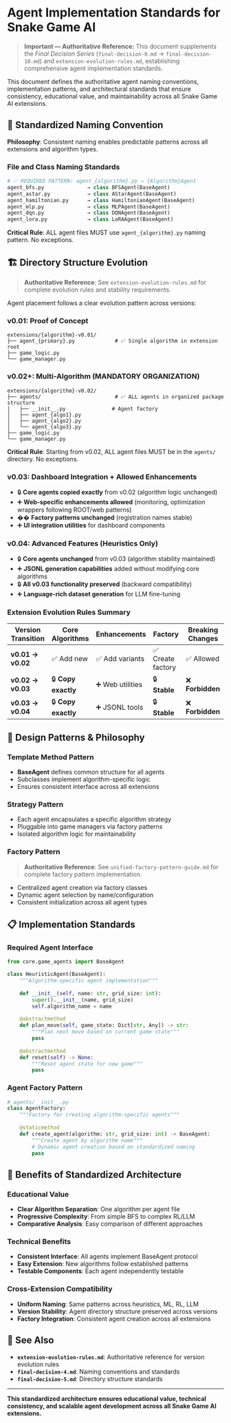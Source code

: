 # Agent Implementation Standards for Snake Game AI

> **Important — Authoritative Reference:** This document supplements the _Final Decision Series_ (`final-decision-0.md` → `final-decision-10.md`) and `extension-evolution-rules.md`, establishing comprehensive agent implementation standards.

This document defines the authoritative agent naming conventions, implementation patterns, and architectural standards that ensure consistency, educational value, and maintainability across all Snake Game AI extensions.

## 🎯 **Standardized Naming Convention**

**Philosophy**: Consistent naming enables predictable patterns across all extensions and algorithm types.

### **File and Class Naming Standards**
```python
# ✅ REQUIRED PATTERN: agent_{algorithm}.py → {Algorithm}Agent
agent_bfs.py              → class BFSAgent(BaseAgent)
agent_astar.py            → class AStarAgent(BaseAgent)  
agent_hamiltonian.py      → class HamiltonianAgent(BaseAgent)
agent_mlp.py              → class MLPAgent(BaseAgent)
agent_dqn.py              → class DQNAgent(BaseAgent)
agent_lora.py             → class LoRAAgent(BaseAgent)
```

**Critical Rule**: ALL agent files MUST use `agent_{algorithm}.py` naming pattern. No exceptions.

## 🏗️ **Directory Structure Evolution**

> **Authoritative Reference**: See `extension-evolution-rules.md` for complete evolution rules and stability requirements.

Agent placement follows a clear evolution pattern across versions:

### **v0.01: Proof of Concept**
```
extensions/{algorithm}-v0.01/
├── agent_{primary}.py             # ✅ Single algorithm in extension root
├── game_logic.py
└── game_manager.py
```

### **v0.02+: Multi-Algorithm (MANDATORY ORGANIZATION)**
```
extensions/{algorithm}-v0.02/
├── agents/                        # ✅ ALL agents in organized package structure
│   ├── __init__.py               # Agent factory
│   ├── agent_{algo1}.py
│   ├── agent_{algo2}.py
│   └── agent_{algo3}.py
├── game_logic.py
└── game_manager.py
```

**Critical Rule**: Starting from v0.02, ALL agent files MUST be in the `agents/` directory. No exceptions.

### **v0.03: Dashboard Integration + Allowed Enhancements**
- 🔒 **Core agents copied exactly** from v0.02 (algorithm logic unchanged)
- ➕ **Web-specific enhancements allowed** (monitoring, optimization wrappers following ROOT/web patterns)
- �� **Factory patterns unchanged** (registration names stable)
- ➕ **UI integration utilities** for dashboard components

### **v0.04: Advanced Features (Heuristics Only)**
- 🔒 **Core agents unchanged** from v0.03 (algorithm stability maintained)
- ➕ **JSONL generation capabilities** added without modifying core algorithms
- 🔒 **All v0.03 functionality preserved** (backward compatibility)
- ➕ **Language-rich dataset generation** for LLM fine-tuning

### **Extension Evolution Rules Summary**
| Version Transition | Core Algorithms | Enhancements | Factory | Breaking Changes |
|-------------------|----------------|-------------|---------|------------------|
| **v0.01 → v0.02** | ✅ Add new | ✅ Add variants | ✅ Create factory | ✅ Allowed |
| **v0.02 → v0.03** | 🔒 **Copy exactly** | ➕ Web utilities | 🔒 **Stable** | ❌ **Forbidden** |
| **v0.03 → v0.04** | 🔒 **Copy exactly** | ➕ JSONL tools | 🔒 **Stable** | ❌ **Forbidden** |

## 🧠 **Design Patterns & Philosophy**

### **Template Method Pattern**
- **BaseAgent** defines common structure for all agents
- Subclasses implement algorithm-specific logic
- Ensures consistent interface across all extensions

### **Strategy Pattern**
- Each agent encapsulates a specific algorithm strategy
- Pluggable into game managers via factory patterns
- Isolated algorithm logic for maintainability

### **Factory Pattern**
> **Authoritative Reference**: See `unified-factory-pattern-guide.md` for complete factory pattern implementation.

- Centralized agent creation via factory classes
- Dynamic agent selection by name/configuration
- Consistent initialization across all agent types

## 📋 **Implementation Standards**

### **Required Agent Interface**
```python
from core.game_agents import BaseAgent

class HeuristicAgent(BaseAgent):
    """Algorithm-specific agent implementation"""
    
    def __init__(self, name: str, grid_size: int):
        super().__init__(name, grid_size)
        self.algorithm_name = name
    
    @abstractmethod
    def plan_move(self, game_state: Dict[str, Any]) -> str:
        """Plan next move based on current game state"""
        pass
    
    @abstractmethod 
    def reset(self) -> None:
        """Reset agent state for new game"""
        pass
```

### **Agent Factory Pattern**
```python
# agents/__init__.py
class AgentFactory:
    """Factory for creating algorithm-specific agents"""
    
    @staticmethod
    def create_agent(algorithm: str, grid_size: int) -> BaseAgent:
        """Create agent by algorithm name"""
        # Dynamic agent creation based on standardized naming
        pass
```

## 🎯 **Benefits of Standardized Architecture**

### **Educational Value**
- **Clear Algorithm Separation**: One algorithm per agent file
- **Progressive Complexity**: From simple BFS to complex RL/LLM
- **Comparative Analysis**: Easy comparison of different approaches

### **Technical Benefits**
- **Consistent Interface**: All agents implement BaseAgent protocol
- **Easy Extension**: New algorithms follow established patterns
- **Testable Components**: Each agent independently testable

### **Cross-Extension Compatibility**
- **Uniform Naming**: Same patterns across heuristics, ML, RL, LLM
- **Version Stability**: Agent directory structure preserved across versions
- **Factory Integration**: Consistent agent creation across all extensions

## 🔗 **See Also**

- **`extension-evolution-rules.md`**: Authoritative reference for version evolution rules
- **`final-decision-4.md`**: Naming conventions and standards
- **`final-decision-5.md`**: Directory structure standards

---

**This standardized architecture ensures educational value, technical consistency, and scalable agent development across all Snake Game AI extensions.**


